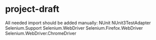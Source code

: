 # project-draft

All needed import should be added manually:
NUnit
NUnit3TestAdapter
Selenium.Support
Selenium.WebDriver
Selenium.Firefox.WebDriver
Selenium.WebDriver.ChromeDriver
